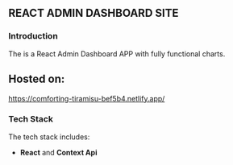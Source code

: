 REACT ADMIN DASHBOARD SITE
-----

### Introduction

The is a React Admin Dashboard APP with fully functional charts.

## Hosted on:
https://comforting-tiramisu-bef5b4.netlify.app/

### Tech Stack

The tech stack includes:

* **React** and **Context Api**